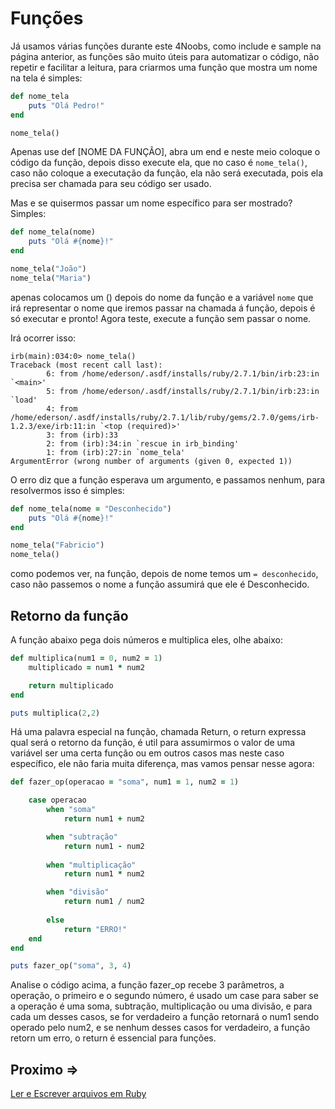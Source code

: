 # Funções

Já usamos várias funções durante este 4Noobs, como include e sample na página anterior, as funções são muito úteis para automatizar o código, não repetir e facilitar a leitura, para criarmos uma função que mostra um nome na tela é simples:

```ruby
def nome_tela
    puts "Olá Pedro!"
end

nome_tela()
```

Apenas use def [NOME DA FUNÇÃO], abra um end e neste meio coloque o código da função, depois disso execute ela, que no caso é ``nome_tela()``, caso não coloque a executação da função, ela não será executada, pois ela precisa ser chamada para seu código ser usado.

Mas e se quisermos passar um nome específico para ser mostrado? Simples:

```ruby
def nome_tela(nome)
    puts "Olá #{nome}!"
end

nome_tela("João")
nome_tela("Maria")
```

apenas colocamos um () depois do nome da função e a variável ``nome`` que irá representar o nome que iremos passar na chamada á função, depois é só executar e pronto! Agora teste, execute a função sem passar o nome.

Irá ocorrer isso:

```
irb(main):034:0> nome_tela()
Traceback (most recent call last):
        6: from /home/ederson/.asdf/installs/ruby/2.7.1/bin/irb:23:in `<main>'
        5: from /home/ederson/.asdf/installs/ruby/2.7.1/bin/irb:23:in `load'
        4: from /home/ederson/.asdf/installs/ruby/2.7.1/lib/ruby/gems/2.7.0/gems/irb-1.2.3/exe/irb:11:in `<top (required)>'
        3: from (irb):33
        2: from (irb):34:in `rescue in irb_binding'
        1: from (irb):27:in `nome_tela'
ArgumentError (wrong number of arguments (given 0, expected 1))
```

O erro diz que a função esperava um argumento, e passamos nenhum, para resolvermos isso é simples:

```ruby
def nome_tela(nome = "Desconhecido")
    puts "Olá #{nome}!"
end

nome_tela("Fabricio")
nome_tela()
```

como podemos ver, na função, depois de nome temos um ``= desconhecido``, caso não passemos o nome a função assumirá que ele é Desconhecido.

## Retorno da função

A função abaixo pega dois números e multiplica eles, olhe abaixo:

```ruby
def multiplica(num1 = 0, num2 = 1)
    multiplicado = num1 * num2

    return multiplicado
end

puts multiplica(2,2)
```

Há uma palavra especial na função, chamada Return, o return expressa qual será o retorno da função, é util para assumirmos o valor de uma variável ser uma certa função ou em outros casos mas neste caso específico, ele não faria muita diferença, mas vamos pensar nesse agora:

```ruby
def fazer_op(operacao = "soma", num1 = 1, num2 = 1)

    case operacao
        when "soma"
            return num1 + num2

        when "subtração"
            return num1 - num2
        
        when "multiplicação"
            return num1 * num2

        when "divisão"
            return num1 / num2
        
        else
            return "ERRO!"
    end
end

puts fazer_op("soma", 3, 4)
```

Analise o código acima, a função fazer_op recebe 3 parâmetros, a operação, o primeiro e o segundo número, é usado um case para saber se a operação é uma soma, subtração, multiplicação ou uma divisão, e para cada um desses casos, se for verdadeiro a função retornará o num1 sendo operado pelo num2, e se nenhum desses casos for verdadeiro, a função retorn um erro, o return é essencial para funções.

## Proximo =>
[Ler e Escrever arquivos em Ruby](../ler-escrever/README.md)